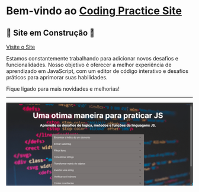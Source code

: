 # Bem-vindo ao [Coding Practice Site](https://coding-practice-site.vercel.app/)

## 🚧 Site em Construção 🚧

[Visite o Site](https://coding-practice-site.vercel.app/)

Estamos constantemente trabalhando para adicionar novos desafios e funcionalidades. Nosso objetivo é oferecer a melhor experiência de aprendizado em JavaScript, com um editor de código interativo e desafios práticos para aprimorar suas habilidades.

Fique ligado para mais novidades e melhorias!

---
![Site em Construção](./public/app.gif)
